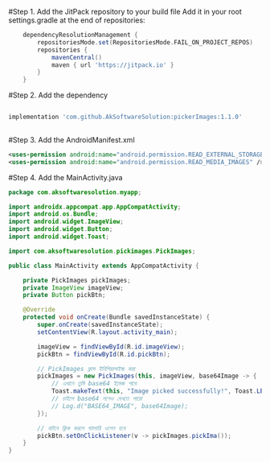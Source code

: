 
#Step 1. Add the JitPack repository to your build file
Add it in your root settings.gradle at the end of repositories:

```settings.gradle
	dependencyResolutionManagement {
		repositoriesMode.set(RepositoriesMode.FAIL_ON_PROJECT_REPOS)
		repositories {
			mavenCentral()
			maven { url 'https://jitpack.io' }
		}
	}

```
#Step 2. Add the dependency

```build.gradle

implementation 'com.github.AkSoftwareSolution:pickerImages:1.1.0'
	
```
#Step 3. Add the AndroidManifest.xml
```AndroidManifest.xml
<uses-permission android:name="android.permission.READ_EXTERNAL_STORAGE" />
<uses-permission android:name="android.permission.READ_MEDIA_IMAGES" />
```
#Step 4. Add the MainActivity.java
```MainActivity.java
package com.aksoftwaresolution.myapp;

import androidx.appcompat.app.AppCompatActivity;
import android.os.Bundle;
import android.widget.ImageView;
import android.widget.Button;
import android.widget.Toast;

import com.aksoftwaresolution.pickimages.PickImages;

public class MainActivity extends AppCompatActivity {

    private PickImages pickImages;
    private ImageView imageView;
    private Button pickBtn;

    @Override
    protected void onCreate(Bundle savedInstanceState) {
        super.onCreate(savedInstanceState);
        setContentView(R.layout.activity_main);

        imageView = findViewById(R.id.imageView);
        pickBtn = findViewById(R.id.pickBtn);

        // PickImages ক্লাস ইনিশিয়ালাইজ করা
        pickImages = new PickImages(this, imageView, base64Image -> {
            // এখানে তুমি base64 ইমেজ পাবে
            Toast.makeText(this, "Image picked successfully!", Toast.LENGTH_SHORT).show();
            // চাইলে base64 লগেও দেখতে পারো
            // Log.d("BASE64_IMAGE", base64Image);
        });

        // বাটনে ক্লিক করলে গ্যালারি ওপেন হবে
        pickBtn.setOnClickListener(v -> pickImages.pickIma());
    }
}
```



